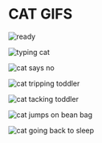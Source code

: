 
# CAT GIFS

![ready](https://media.giphy.com/media/CjmvTCZf2U3p09Cn0h/giphy.gif)

![typing cat](https://media.giphy.com/media/JIX9t2j0ZTN9S/giphy.gif)

![cat says no](https://media.giphy.com/media/nR4L10XlJcSeQ/giphy.gif)

![cat tripping toddler](https://media.giphy.com/media/l0MYNB04rBb51QNtC/giphy.gif)

![cat tacking toddler](https://media.giphy.com/media/uTCAwWNtz7U2c/giphy.gif)

![cat jumps on bean bag](https://media.giphy.com/media/3xz2Bsp47l53EqFAwo/giphy.gif)

![cat going back to sleep](https://media.giphy.com/media/GxQABXQhII7cY/giphy.gif)


<!--stackedit_data:
eyJoaXN0b3J5IjpbODU1NDY4NTI4LDIwOTk2OTY4NzhdfQ==
-->
